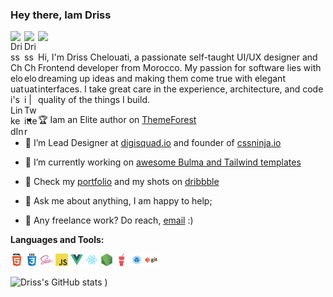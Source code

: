 ### Hey there, Iam Driss 
<img src="https://media.giphy.com/media/hvRJCLFzcasrR4ia7z/giphy.gif" width="25px">
<a href="https://www.linkedin.com/in/driss-chelouati-aab1a397/">
  <img align="left" alt="Driss Chelouati's LinkedIn" width="22px" src="https://raw.githubusercontent.com/peterthehan/peterthehan/master/assets/linkedin.svg" />
</a>
<a href="https://twitter.com/DrissChelouati">
  <img align="left" alt="Driss Chelouati | Twitter" width="22px" src="https://raw.githubusercontent.com/peterthehan/peterthehan/master/assets/twitter.svg" />
</a>

<br />

Hi, I'm Driss Chelouati, a passionate self-taught UI/UX designer and Frontend developer from Morocco. My passion for software lies with dreaming up ideas and making them come true with elegant interfaces. I take great care in the experience, architecture, and code quality of the things I build.
  
- 🏆 Iam an Elite author on [ThemeForest](https://themeforest.net/user/cssninjastudio/portfolio)

- 🍪 I’m Lead Designer at [digisquad.io](https://digisquad.io/en/) and founder of [cssninja.io](https://cssninja.io)

- 🔭 I’m currently working on [awesome Bulma and Tailwind templates](https://cssninja.io/category/all)

- 🌱 Check my [portfolio](https://cssninja.io/portfolio) and my shots on [dribbble](https://dribbble.com/playbook)

- 💬 Ask me about anything, I am happy to help;

- 💼 Any freelance work? Do reach, [email](mailto:driss@digisquad.io) :)

**Languages and Tools:**  

<code><img height="20" src="https://raw.githubusercontent.com/github/explore/5c058a388828bb5fde0bcafd4bc867b5bb3f26f3/topics/html/html.png"></code>
<code><img height="20" src="https://raw.githubusercontent.com/github/explore/5c058a388828bb5fde0bcafd4bc867b5bb3f26f3/topics/css/css.png"></code>
<code><img height="20" src="https://raw.githubusercontent.com/github/explore/5c058a388828bb5fde0bcafd4bc867b5bb3f26f3/topics/sass/sass.png"></code>
<code><img height="20" src="https://raw.githubusercontent.com/github/explore/80688e429a7d4ef2fca1e82350fe8e3517d3494d/topics/javascript/javascript.png"></code>
<code><img height="20" src="https://raw.githubusercontent.com/github/explore/80688e429a7d4ef2fca1e82350fe8e3517d3494d/topics/vue/vue.png"></code>
<code><img height="20" src="https://raw.githubusercontent.com/github/explore/80688e429a7d4ef2fca1e82350fe8e3517d3494d/topics/react/react.png"></code>
<code><img height="20" src="https://raw.githubusercontent.com/github/explore/80688e429a7d4ef2fca1e82350fe8e3517d3494d/topics/nodejs/nodejs.png"></code>
<code><img height="20" src="https://raw.githubusercontent.com/github/explore/80688e429a7d4ef2fca1e82350fe8e3517d3494d/topics/gulp/gulp.png"></code>
<code><img height="20" src="https://raw.githubusercontent.com/github/explore/80688e429a7d4ef2fca1e82350fe8e3517d3494d/topics/webpack/webpack.png"></code>
<code><img height="20" src="https://raw.githubusercontent.com/github/explore/80688e429a7d4ef2fca1e82350fe8e3517d3494d/topics/git/git.png"></code>

![Driss's GitHub stats](https://github-readme-stats.vercel.app/api?username=driss-chelouati&hide=contribs,prs&theme=buefy)
)



